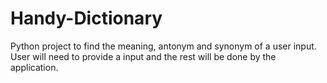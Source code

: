 # Handy-Dictionary

Python project to find the meaning, antonym and synonym of a user input. 
User will need to provide a input and the rest will be done by the application.
